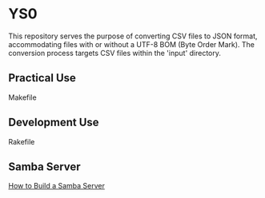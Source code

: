 # YS0

This repository serves the purpose of converting CSV files to JSON format, accommodating files with or without a UTF-8 BOM (Byte Order Mark). The conversion process targets CSV files within the 'input' directory.

## Practical Use

Makefile

## Development Use

Rakefile

## Samba Server

[How to Build a Samba Server](https://yumayx.github.io/docs/linux/2024/01/01/Samba%E3%82%B5%E3%83%BC%E3%83%90%E6%A7%8B%E7%AF%89.html)
